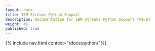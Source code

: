 ```yaml
---
layout: docs
title: IBM Streams Python Support
description: Documentation for IBM Streams Python Support (V1.6)
weight: 45
published: true
---
```


{% include nav.html context="/docs/python/"%}

